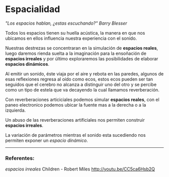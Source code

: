 # Espacialidad

 _"Los espacios hablan, ¿estas escuchando?"
                                    Barry Blesser_

Todos los espacios tienen su huella acústica, la manera en que nos ubicamos en ellos influencia nuestra experiencia con el sonido.

Nuestras destrezas se concentraran en la simulación de **espacios reales**, luego daremos rienda suelta a la imaginación para  la ensoñación de **espacios irreales** y por último exploraremos las posibilidades de elaborar **espacios dinámicos**.

Al emitir un sonido, éste viaja por el aire y rebota en las paredes, algunos de esas reflexiones regresa al oído como ecos, estos ecos pueden ser tan seguidos que el cerebro no alcanza a distinguir uno del otro y se percibe como un tipo de estela que va decayendo la cual llamamos reverberación.

Con reverberaciones articiciales podemos simular **espacios reales**, con el paneo electronico podemos ubicar la fuente mas a la derecha o a la izquierda.

Un abuso de las reverberaciones artificiales nos permiten construir **espacios irreales**.

La variación de parámetros mientras el sonido esta sucediendo nos permiten exponer un *espacio dinámico*.

---
### Referentes:
*espacios irreales* Children - Robert Miles http://youtu.be/CC5ca6Hsb2Q

